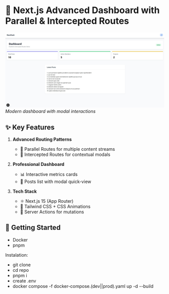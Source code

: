 # 🚀 Next.js Advanced Dashboard with Parallel & Intercepted Routes

![Dashboard Preview](./public/PPR.jpg)  
_Modern dashboard with modal interactions_

## ✨ Key Features

1. **Advanced Routing Patterns**

   - 🧩 Parallel Routes for multiple content streams
   - 🎣 Intercepted Routes for contextual modals

2. **Professional Dashboard**

   - 📊 Interactive metrics cards
   - 📑 Posts list with modal quick-view

3. **Tech Stack**
   - ⚛️ Next.js 15 (App Router)
   - 🎨 Tailwind CSS + CSS Animations
   - 🚀 Server Actions for mutations  

## 🚀 Getting Started
   - Docker
   - pnpm

Instalation:
   - git clone
   - cd repo
   - pnpm i
   - create .env
   - docker compose -f docker-compose.(dev||prod).yaml up -d --build